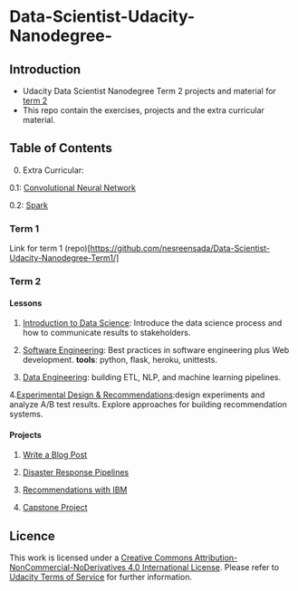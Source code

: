 # Data-Scientist-Udacity-Nanodegree-

## Introduction
* Udacity Data Scientist Nanodegree Term 2 projects and material
for [term 2](https://github.com/nesreensada/Data-Scientist-Udacity-Nanodegree-Term2)
* This repo contain the exercises, projects and the extra curricular material.

## Table of Contents
0. Extra Curricular:

  0.1: [Convolutional Neural Network]()

  0.2: [Spark]()

### Term 1

Link for term 1 (repo)[https://github.com/nesreensada/Data-Scientist-Udacity-Nanodegree-Term1/]

### Term 2

#### Lessons 

1. [Introduction to Data Science](https://github.com/nesreensada/Data-Scientist-Udacity-Nanodegree-Term2/tree/master/lessons/CRISP_DM): Introduce the data science process and how to communicate results to stakeholders.

2. [Software Engineering](https://github.com/nesreensada/Data-Scientist-Udacity-Nanodegree-Term2/tree/master/lessons/WebDevelopment): Best practices in software engineering plus Web development. **tools**: python, flask, heroku, unittests.

3. [Data Engineering](): building ETL, NLP, and machine learning pipelines.

4.[Experimental Design & Recommendations]():design experiments and analyze A/B test results. Explore approaches for building recommendation systems. 

#### Projects

1. [Write a Blog Post]()

2. [Disaster Response Pipelines]()

3. [Recommendations with IBM]()

4. [Capstone Project]()

## Licence 
This work is licensed under a [Creative Commons Attribution-NonCommercial-NoDerivatives 4.0 International License](https://creativecommons.org/licenses/by-nc-nd/4.0/). Please refer to [Udacity Terms of Service](https://www.udacity.com/legal) for further information.

